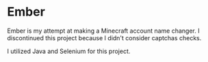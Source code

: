 # Ember

Ember is my attempt at making a Minecraft account name changer.
I discontinued this project because I didn't consider captchas checks.


I utilized Java and Selenium for this project.
